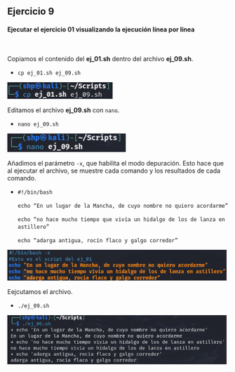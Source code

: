 <h2>Ejercicio 9</h2>

<h4>Ejecutar el ejercicio 01 visualizando la ejecución línea por línea</h4>

<br>

Copiamos el contenido del **ej_01.sh** dentro del archivo **ej_09.sh**.
- `cp ej_01.sh ej_09.sh`

 <img src="src/cp.png" alt="cp" width="240" />

Editamos el archivo **ej_09.sh** con `nano`.
- `nano ej_09.sh`

 <img src="src/nano9.png" alt="nano" width="270" />

Añadimos el parámetro `-x`, que habilita el modo depuración. Esto hace que al ejecutar el archivo, se muestre cada comando y los resultados de cada comando. <p>
- `#!/bin/bash` <p>
`echo “En un lugar de la Mancha, de cuyo nombre no quiero acordarme”` <p>
`echo “no hace mucho tiempo que vivía un hidalgo de los de lanza en astillero”` <p>
`echo “adarga antigua, rocín flaco y galgo corredor”` <p>

 <img src="src/lineap.png" alt="nano" width="500" />

Eejcutamos el archivo.
- `./ej_09.sh`

 <img src="src/ejec9.png" alt="ejec" width="500" />
